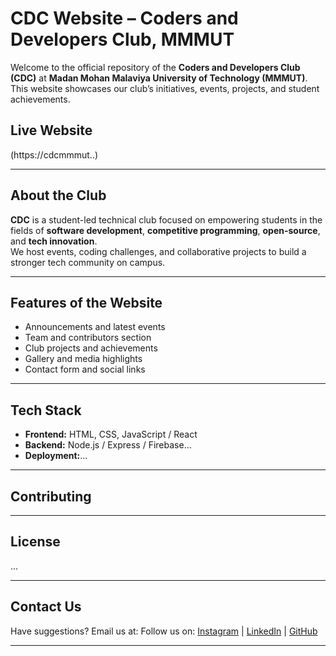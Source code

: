 # CDC Website – Coders and Developers Club, MMMUT

Welcome to the official repository of the **Coders and Developers Club (CDC)** at **Madan Mohan Malaviya University of Technology (MMMUT)**. This website showcases our club’s initiatives, events, projects, and student achievements.

## Live Website
(https://cdcmmmut..)  

---

## About the Club

**CDC** is a student-led technical club focused on empowering students in the fields of **software development**, **competitive programming**, **open-source**, and **tech innovation**.  
We host events, coding challenges, and collaborative projects to build a stronger tech community on campus.

---

## Features of the Website

- Announcements and latest events
- Team and contributors section
- Club projects and achievements
- Gallery and media highlights
- Contact form and social links

---

## Tech Stack

- **Frontend:** HTML, CSS, JavaScript / React
- **Backend:** Node.js / Express / Firebase...
- **Deployment:**...

---

## Contributing

---

## License
...

---

## Contact Us

Have suggestions?
Email us at:
Follow us on: [Instagram](#) | [LinkedIn](#) | [GitHub](#)

---

